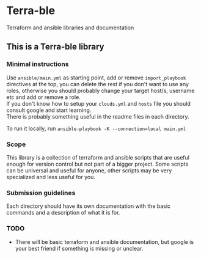 # Terra-ble
Terraform and ansible libraries and documentation

## This is a Terra-ble library

### Minimal instructions
Use `ansible/main.yml` as starting point, add or remove `import_playbook` directives at the top, you can delete the rest if you don't want to use any roles, otherwise you should probably change your target host/s, username etc and add or remove a role.  
If you don't know how to setup your `clouds.yml` and `hosts` file you should consult google and start learning.  
There is probably something useful in the readme files in each directory.

To run it locally, run `ansible-playbook -K --connection=local main.yml`  

### Scope 
This library is a collection of terraform and ansible scripts that are useful enough for version control but not part of a bigger project. Some scripts can be universal and useful for anyone, other scripts may be very specialized and less useful for you.

### Submission guidelines
Each directory should have its own documentation with the basic commands and a description of what it is for.

### TODO
* There will be basic terraform and ansible documentation, but google is your best friend if something is missing or unclear.
